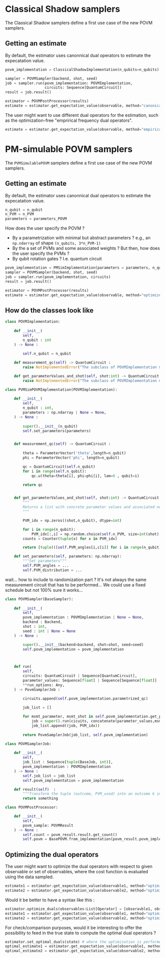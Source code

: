 # Classical Shadow samplers

The Classical Shadow samplers define a first use case of the new POVM samplers.

## Getting an estimate

By default, the estimator uses canonnical dual operators to estimate the expecatation value.

```python
povm_implementation = ClassicalShadowImplementation(n_qubits=n_qubits)

sampler = POVMSampler(backend, shot, seed)
job = sampler.run(povm_implementation: POVMImplementation,
                  circuits: Sequence[QuantumCircuit])
result = job.result()

estimator = POVMPostProcessor(results)
estimate = estimator.get_expectation_value(observable, method="canonical")
```

The user might want to use different dual operators for the estimation, such as the optimization-free "emprirical frequency dual operators".

```python
estimate = estimator.get_expectation_value(observable, method="empirical_frequencies")
```

# PM-simulable POVM samplers

  

The `PVMSimulablePOVM` samplers define a first use case of the new POVM samplers.

  

## Getting an estimate

  

By default, the estimator uses canonnical dual operators to estimate the expecatation value.

```python
n_qubit = n_qubit
n_PVM = n_PVM
parameters = parameters_POVM
```

How does the user specify the POVM ?
- By a parametrization with minimal but abstract parameters ? e.g., an `np.ndarray` of shape `(n_qubits, 3*n_PVM-1)`
- By the a set of PVMs and some associated weights ? But then, how does the user specify the PVMs ?
- By qubit rotation gates ? I.e. quantum circuit

```python
povm_implementation = PMSimImplementation(parameters = parameters, n_qubit=n_qubit)
sampler = POVMSampler(backend, shot, seed)
job = sampler.run(povm_implementation, circuits)
result = job.result()

estimator = POVMPostProcessor(results)
estimate = estimator.get_expectation_value(observable, method="optimized")
```


## How do the classes look like 

```python
class POVMImplementation:
	
	def __init__(
		self,
		n_qubit : int 
	) -> None :
		
		self.n_qubit = n_qubit

	def measurement_qc(self) -> QuantumCircuit :
		raise NotImplementedError("The subclass of POVMImplementation must implement `_build_from_param` method.")

	def get_parameterValues_and_shot(self, shot:int) -> QuantumCircuit :
		raise NotImplementedError("The subclass of POVMImplementation must implement `get_parameter_and_shot` method.")


```


```python
class PVMSimPOVMImplementation(POVMImplementation):
	
	def __init__(
		self,
		n_qubit : int,
		parameters : np.ndarray | None = None,
	) -> None :
		
		super().__init__(n_qubit)
		self.set_parameters(parameters)


	def measurement_qc(self) -> QuantumCircuit :
		
		theta = ParameterVector('theta',length=n_qubit)
		phi = ParameterVector('phi', length=n_qubit)

		qc = QuantumCircuit(self.n_qubit)
		for i in range(self.n_qubit):
			qc.u(theta=theta[i], phi=phi[i], lam=0 , qubit=i)

		return qc	


	def get_parameterValues_and_shot(self, shot:int) -> QuantumCircuit :
        """
        Returns a list with concrete parameter values and associated number of shots.
        """

		PVM_idx = np.zeros((shot,n_qubit), dtype=int)

		for i in range(n_qubit):
			PVM_idx[:,i] = np.random.choice(self.n_PVM, size=int(shot), replace=True, p=self.PVM_distribution[i])
		counts = Counter(tuple(x) for x in PVM_idx)

		return [tuple(([self.PVM_angles[i,c[i]] for i in range(n_qubit)], counts[c])) for c in counts]

	def set_parameters(self, parameters: np.ndarray):
		"""Set parameters"""
		self.PVM_angles = ...
		self.PVM_distribution = ... 
```




wait... how to include to randomization part ? It's not always the same measurement circuit that has to be performed...
We could use a fixed schedule but not 100% sure it works...




```python
class POVMSampler(BaseSampler):
	
	def __init__(
		self,
		povm_implementation : POVMImplementation | None = None,
		backend : Backend,
		shot : int,
		seed : int | None = None 
	) -> None :

		super().__init__(backend=backend, shot=shot, seed=seed)
		self.povm_implementation = povm_implementation



	def run(
		self,
		circuits: QuantumCircuit | Sequence[QuantumCircuit],
		parameter_values: Sequence[float] | Sequence[Sequence[float]] | None = None,
		**run_options: Any,
	) -> PovmSamplerJob :

		circuits.append(self.povm_implementation.parametrized_qc)

		job_list = []
		
		for msmt_parameter, msmt_shot in self.povm_implementation.get_parameter_and_shot(self.shot):
			job = super().run(cicuits, concatenate(parameter_values,msmt_parameter), msmt_shot)
			job_list.append((job, PVM_idx))
		
		return PovmSamplerJob(job_list, self.povm_implementation)
```


```python
class POVMSamplerJob:
	
	def __init__(
		self,
		job_list : Sequence[tuple(BaseJob, int)],
		povm_implementation : POVMImplementation
	) -> None :
		self.job_list = job_list
		self.povm_implementation = povm_implementation

	def result(self)  :
		"""Transform the tuple (outcome, PVM_used) into an outcome k in [0,1,2,...,n-1] with n = 2*n_PVM"""
		return something
```


```python
class POVMPostProcessor:

	def __init__(
		self,
		povm_sample: POVMResult
	) -> None :
		self.count = povm_result.result.get_count()
		self.povm = BasePOVM.from_implementation(povm_result.povm_implementation)

```

## Optimizing the dual operators

The user might want to optimize the dual operators with respect to given observable or set of observables, where the cost function is evaluated using the data sampled.

```python
estimate1 = estimator.get_expectation_value(observable1, method="optimized") # optimization is performed w.r.t. observable1, optimized duals not necessarily stored
estimate2 = estimator.get_expectation_value(observable2, method="optimized") # optimization is performed w.r.t. observable2
```

Would it be better to have a syntax like this :

```python
estimator.optimize_duals(observables:List[Operator] = [obseravble1, observable2]) # where the optimization is performed and optimized duals are the stored
estimate1 = estimator.get_expectation_value(observable1, method="optimized") # uses the (already computed) opitmized duals
estimate2 = estimator.get_expectation_value(observable2, method="optimized") # uses the (already computed) opitmized duals
```

For check/comparison purposes, would it be interesting to offer the possibility to feed in the true state to compute the optimal dual operators ?

```python
estimator.set_optimal_duals(state) # where the optimization is performed and optimized duals are the stored
optimal_estimate1 = estimator.get_expectation_value(observable1, method="optimal") # uses the (already computed) opitmized duals
optimal_estimate2 = estimator.get_expectation_value(observable2, method="optimal") # uses the (already computed) opitmized duals
```
